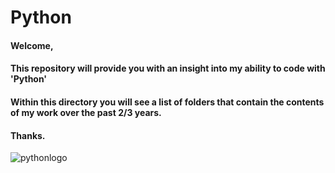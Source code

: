 # Python

#### Welcome,

#### This repository will provide you with an insight into my ability to code with 'Python'

#### Within this directory you will see a list of folders that contain the contents of my work over the past 2/3 years.

#### Thanks.

![pythonlogo](https://user-images.githubusercontent.com/36043248/60594000-e476e680-9d9b-11e9-9f09-6aabdfbfee4c.jpg)

